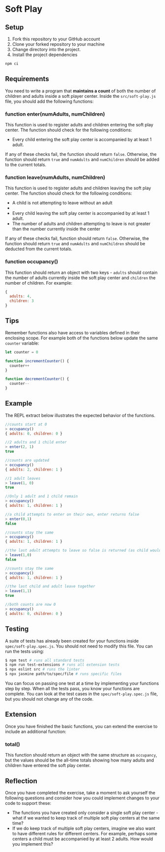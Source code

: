 # Soft Play

## Setup

1. Fork this repository to your GitHub account
2. Clone your forked repository to your machine
3. Change directory into the project.
4. Install the project dependencies

```sh
npm ci
```

## Requirements
You need to write a program that **maintains a count** of both the number of children and adults inside a soft player center. Inside the `src/soft-play.js` file, you should add the following functions:

### function enter(numAdults, numChildren)
This function is used to register adults and children entering the soft play center. The function should check for the following conditions:

* Every child entering the soft play center is accompanied by at least 1 adult.

If any of these checks fail, the function should return `false`. Otherwise, the function should return `true` and `numAdults` and `numChildren` should be added to the current totals.

### function leave(numAdults, numChildren)
This function is used to register adults and children leaving the soft play center. The function should check for the following conditions:

* A child is not attempting to leave without an adult
* 
* Every child leaving the soft play center is accompanied by at least 1 adult.
* The number of adults and children attempting to leave is not greater than the number currently inside the center

If any of these checks fail, function should return `false`. Otherwise, the function should return `true` and `numAdults` and `numChildren` should be deducted from the current totals.

### function occupancy()
This function should return an object with two keys - `adults` should contain the number of adults currently inside the soft play center and `children` the number of children. For example:

```javascript
{
  adults: 4,
  children: 3
}
```

## Tips
Remember functions also have access to variables defined in their enclosing scope. For example both of the functions below update the same `counter` variable:

```javascript
let counter = 0

function incrementCounter() {
  counter++
}

function decrementCounter() {
  counter--
}
```

## Example
The REPL extract below illustrates the expected behavior of the functions.
```javascript
//counts start at 0
> occupancy()
{ adults: 0, children: 0 }

//2 adults and 1 child enter
> enter(2, 1)
true

//counts are updated
> occupancy()
{ adults: 2, children: 1 }  

//1 adult leaves
> leave(1, 0)
true

//Only 1 adult and 1 child remain
> occupancy()
{ adults: 1, children: 1 }

//a child attempts to enter on their own, enter returns false
> enter(0,1)  
false

//counts stay the same
> occupancy()
{ adults: 1, children: 1 }

//the last adult attempts to leave so false is returned (as child would be on their own in soft play)
> leave(1,0)
false

//counts stay the same
> occupancy()
{ adults: 1, children: 1 }

//the last child and adult leave together
> leave(1,1)
true

//both counts are now 0
> occupancy()
{ adults: 0, children: 0 }
```

## Testing
A suite of tests has already been created for your functions inside
`spec/soft-play.spec.js`. You should not need to modify this file. You can run the tests using:

```sh
$ npm test # runs all standard tests
$ npm run test-extensions # runs all extension tests
$ npx eslint src # runs the linter
$ npx jasmine path/to/spec/file # runs specific files
```

You can focus on passing one test at a time by implementing your functions step by step. When all the tests pass, you know your functions are complete. You can look at the test cases in the `spec/soft-play.spec.js` file, but you should not change any of the code.

## Extension
Once you have finished the basic functions, you can extend the exercise to include an additional function:

### total()
This function should return an object with the same structure as `occupancy`, but the values should be the all-time totals showing how many adults and children have entered the soft play center.

## Reflection
Once you have completed the exercise, take a moment to ask yourself the following questions and consider how you could implement changes to your code to support these:

* The functions you have created only consider a single soft play center - what if we wanted to keep track of multiple soft play centers at the same time?
* If we do keep track of multiple soft play centers, imagine we also want to have different rules for different centers. For example, perhaps some centers a child must be accompanied by at least 2 adults. How would you implement this?
